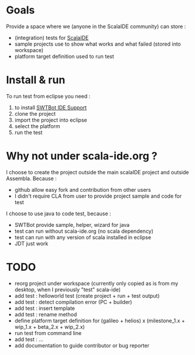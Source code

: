 # Goals

Provide a space where we (anyone in the ScalaIDE community) can store :

* (integration) tests for [ScalaIDE](http://scala-ide.org)
* sample projects use to show what works and what failed (stored into workspace)
* platform target definition used to run test 
 
# Install & run

To run test from eclipse you need :

1. to install [SWTBot IDE Support](http://swtbot.com/user-guide/download-and-install.html)
2. clone the project
3. import the project into eclipse
4. select the platform
5. run the test 

# Why not under scala-ide.org ?

I choose to create the project outside the main scalaIDE project and outside Assembla.
Because :

* github allow easy fork and contribution from other users
* I didn't require CLA from user to provide project sample and code for test

I choose to use java to code test, because :

* SWTBot provide sample, helper, wizard for java 
* test can run without scala-ide.org (no scala dependency)
* test can run with any version of scala installed in eclipse
* JDT just work

# TODO

* reorg project under workspace (currently only copied as is from my desktop, when I previously "test" scala-ide)
* add test : helloworld test (create project + run + test output)
* add test : detect compilation error (PC + builder)
* add test : insert template
* add test : rename method
* define platform target definition for (galileo + helios) x (milestone_1.x + wip_1.x + beta_2.x + wip_2.x)
* run test from command line
* add test : ...
* add documentation to guide contributor or bug reporter
